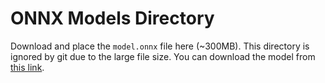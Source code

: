 # ONNX Models Directory

Download and place the `model.onnx` file here (~300MB).
This directory is ignored by git due to the large file size.
You can download the model from [this link](https://huggingface.co/onnx-community/Kokoro-82M-v1.0-ONNX/tree/main/onnx).
